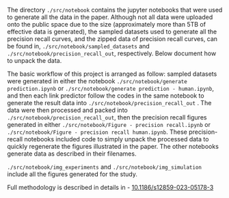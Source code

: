 The directory ```./src/notebook``` contains the jupyter notebooks that were used to generate all the data in the paper. Although not all data were uploaded onto the public space due to the size (approximately more than 5TB of effective data is generated), the sampled datasets used to generate all the precision recall curves, and the zipped data of precision recall curves, can be found in, ```./src/notebook/sampled_datasets``` and ```./src/notebook/precision_recall_out```, respectively. Below document how to unpack the data.

The basic workflow of this project is arranged as follow: sampled datasets were generated in either the notebook ```./src/notebook/generate prediction.ipynb``` or ```./src/notebook/generate prediction - human.ipynb```, and then each link predictor follow the codes in the same notebook to generate the result data into ```./src/notebook/precision_recall_out``` . The data were then processed and packed into ```./src/notebook/precision_recall_out```, then the precision recall figures generated in either ```./src/notebook/Figure - precision recall.ipynb``` or ```./src/notebook/Figure - precision recall human.ipynb```. These precision-recall notebooks included code to simply unpack the processed data to quickly regenerate the figures illustrated in the paper. The other notebooks generate data as described in their filenames.

```./src/notebook/img_experiments``` and ```./src/notebook/img_simulation``` include all the figures generated for the study.

Full methodology is described in details in - [10.1186/s12859-023-05178-3](https://doi.org/10.1186/s12859-023-05178-3)
